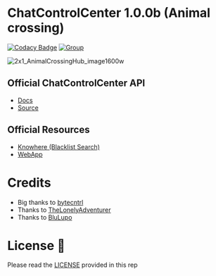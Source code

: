 # ChatControlCenter 1.0.0b (Animal crossing)
[![Codacy Badge](https://app.codacy.com/project/badge/Grade/7ac92425954f4650b3b8bbbaf01073e8)](https://app.codacy.com/gh/Squirrel-Network/Nebula10/dashboard?utm_source=gh&utm_medium=referral&utm_content=&utm_campaign=Badge_grade)
[![Group](https://img.shields.io/badge/Group-SquirrelNetwork-blue)](https://t.me/squirrelnetwork)

![2x1_AnimalCrossingHub_image1600w](https://github.com/ChatControlCenter/chatcontrolcenter/assets/11424277/099b0a35-b608-403c-9b21-6a3b372f3ea0)

## Official ChatControlCenter API
- <a href="https://api.nebula.squirrel-network.online">Docs</a>
- <a href="https://github.com/ChatControlCenter/api">Source</a>

## Official Resources
- <a href="https://squirrel-network.online/knowhere/">Knowhere (Blacklist Search)</a>
- <a href="https://github.com/Squirrel-Network/Nebula-webapp-frontend">WebApp</a>



# Credits
- Big thanks to <a href="https://github.com/bytecntrl">bytecntrl</a>
- Thanks to <a href="https://github.com/TheLonelyAdventurer">TheLonelyAdventurer</a>
- Thanks to <a href="https://github.com/BluLupo">BluLupo</a>

# License 📄

Please read the <a href="https://github.com/ChatControlCenter/chatcontrolcenter/blob/master/LICENSE">LICENSE</a> provided in this rep
